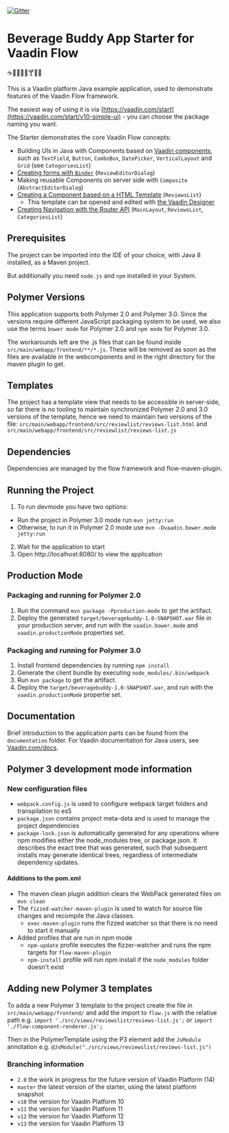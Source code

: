 [![Gitter](https://badges.gitter.im/Join%20Chat.svg)](https://gitter.im/vaadin-flow/Lobby#?utm_source=badge&utm_medium=badge&utm_campaign=pr-badge)

# Beverage Buddy App Starter for Vaadin Flow
:coffee::tea::sake::baby_bottle::beer::cocktail::tropical_drink::wine_glass:

This is a Vaadin platform Java example application, used to demonstrate features of the Vaadin Flow framework.

The easiest way of using it is via [https://vaadin.com/start](https://vaadin.com/start/v10-simple-ui) - you can choose the package naming you want.

The Starter demonstrates the core Vaadin Flow concepts:
* Building UIs in Java with Components based on [Vaadin components](https://vaadin.com/components/browse), such as `TextField`, `Button`, `ComboBox`, `DatePicker`, `VerticalLayout` and `Grid` (see `CategoriesList`)
* [Creating forms with `Binder`](https://github.com/vaadin/free-starter-flow/blob/master/documentation/using-binder-in-review-editor-dialog.asciidoc) (`ReviewEditorDialog`)
* Making reusable Components on server side with `Composite` (`AbstractEditorDialog`)
* [Creating a Component based on a HTML Template](https://github.com/vaadin/free-starter-flow/blob/master/documentation/polymer-template-based-view.asciidoc) (`ReviewsList`)
  * This template can be opened and edited with [the Vaadin Designer](https://vaadin.com/designer)
* [Creating Navigation with the Router API](https://github.com/vaadin/free-starter-flow/blob/master/documentation/using-annotation-based-router-api.asciidoc) (`MainLayout`, `ReviewsList`, `CategoriesList`)

## Prerequisites

The project can be imported into the IDE of your choice, with Java 8 installed, as a Maven project.

But additionally you need `node.js` and `npm` installed in your System.

## Polymer Versions

This application supports both Polymer 2.0 and Polymer 3.0.
Since the versions require different JavaScript packaging system to be used, 
we also use the terms `bower mode` for Polymer 2.0 and `npm mode` for Polymer 3.0.
 
The workarounds left are the .js files that can be found inside `src/main/webapp/frontend/**/*.js`. These will be removed
as soon as the files are available in the webcomponents and in the right directory for the maven plugin to get. 

## Templates

The project has a template view that needs to be accessible in server-side, 
so far there is no tooling to maintain synchronized Polymer 2.0 and 3.0 versions of the template, 
hence we need to maintain two versions of the file: `src/main/webapp/frontend/src/reviewlist/reviews-list.html` and `src/main/webapp/frontend/src/reviewlist/reviews-list.js`

## Dependencies

Dependencies are managed by the flow framework and flow-maven-plugin.

## Running the Project

1. To run devmode you have two options:
  - Run the project in Polymer 3.0 mode run `mvn jetty:run`
  - Otherwise, to run it in Polymer 2.0 mode use `mvn -Dvaadin.bower.mode jetty:run`
2. Wait for the application to start
3. Open http://localhost:8080/ to view the application

## Production Mode

### Packaging and running for Polymer 2.0

1. Run the command `mvn package -Pproduction-mode` to get the artifact.
2. Deploy the generated `target/beveragebuddy-1.0-SNAPSHOT.war` file in your production server, and run  with the `vaadin.bower.mode` and `vaadin.productionMode` properties set.

### Packaging and running for Polymer 3.0

1. Install frontend dependencies by running `npm install`
2. Generate the client bundle by executing `node_modules/.bin/webpack`
3. Run `mvn package` to get the artifact.
2. Deploy the  `target/beveragebuddy-1.0-SNAPSHOT.war`, and run with the `vaadin.productionMode` propertie set.

## Documentation

Brief introduction to the application parts can be found from the `documentation` folder. For Vaadin documentation for Java users, see [Vaadin.com/docs](https://vaadin.com/docs/v10/flow/Overview.html).

## Polymer 3 development mode information

### New configuration files

* `webpack.config.js` is used to configure webpack target folders and transpilation to es5 
* `package.json` contains project meta-data and is used to manage the project dependencies
* `package-lock.json` is automatically generated for any operations where npm modifies either the node_modules tree, or package.json. It describes the exact tree that was generated, such that subsequent installs may generate identical trees, regardless of intermediate dependency updates.

#### Additions to the pom.xml

* The maven clean plugin addition clears the WebPack generated files on `mvn clean`
* The `fizzed-watcher-maven-plugin` is used to watch for source file changes and recompile the Java classes.
    * `exec-maven-plugin` runs the fizzed watcher so that there is no need to start it manually 
* Added profiles that are run in npm mode
    * `npm-update` profile executes the fizzer-watcher and runs the npm targets for `flow-maven-plugin`
    * `npm-install` profile will run npm install if the `node_modules` folder doesn't exist

## Adding new Polymer 3 templates

To adda a new Polymer 3 template to the project create the file in `src/main/webapp/frontend/` and add the 
import to `flow.js` with the relative path e.g. `import './src/views/reviewslist/reviews-list.js';` or `import './flow-component-renderer.js';`

Then in the PolymerTemplate using the P3 element add the `JsModule` annotation e.g. `@JsModule("./src/views/reviewslist/reviews-list.js")` 
 
### Branching information
* `2.0` the work in progress for the future version of Vaadin Platform (14)
* `master` the latest version of the starter, using the latest platform snapshot
* `v10` the version for Vaadin Platform 10
* `v11` the version for Vaadin Platform 11
* `v12` the version for Vaadin Platform 12
* `v13` the version for Vaadin Platform 13


